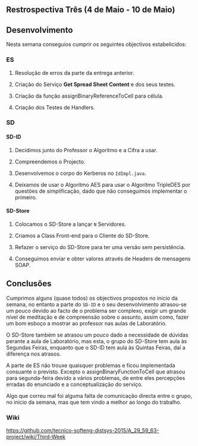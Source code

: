## Restrospectiva Três (4 de Maio - 10 de Maio)

## Desenvolvimento

Nesta semana conseguios cumprir os seguintes objectivos estabelicidos:

### ES

1) Resolução de erros da parte da entrega anterior.

2) Criação do Serviço **Get Spread Sheet Content** e dos seus testes.

3) Criação da função assignBinaryReferenceToCell para célula.

4) Criação dos Testes de Handlers.




### SD


#### SD-ID

1) Decidimos junto do Professor o Algoritmo e a Cifra a usar.

2) Compreendemos o Projecto.

3) Desenvolvemos o corpo do Kerberos no ``` IdImpl.java ```.

4) Deixamos de usar o Algoritmo AES para usar o Algoritmo TripleDES por questões de simplificação, dado que não conseguimos implementar o primeiro.


#### SD-Store

1) Colocamos o SD-Store a lançar ``` N ``` Servidores.

2) Criamos a Class Front-end para o Cliente do SD-Store.

3) Refazer o serviço do SD-Store para ter uma versão sem persistência.

4) Conseguimos enviar e obter valores através de Headers de mensagens SOAP.




## Conclusões

Cumprimos alguns (quase todos) os objectivos propostos no inicio da semana, no entanto a parte do ```SD-ID``` e o seu desenvolvimento atrasou-se um pouco devido ao facto de o problema ser complexo, exigir um grande nível de meditação e de compreensão sobre o assunto, assim como, fazer um bom esboço a mostrar ao professor nas aulas de Laboratório.

O SD-Store também se atrasou um pouco dado a necessidade de dúvidas perante a aula de Laboratório, mas esta, o grupo do SD-Store tem aula às Segundas Feiras, enquanto que o SD-ID tem aula às Quintas Feiras, daí a diferença nos atrasos.

A parte de ES não trouxe quaisquer problemas e ficou implementada consuante o previsto. Excepto o assignBinaryFunctionToCell que atrasou para segunda-feira devido a vários problemas, de entre eles percepções erradas do enunciado e a conceptualização do serviço. 

Algo que correu mal foi alguma falta de comunicação directa entre o grupo, no inicio da semana, mas que tem vindo a melhor ao longo do trabalho.

### Wiki

https://github.com/tecnico-softeng-distsys-2015/A_29_59_63-project/wiki/Third-Week
